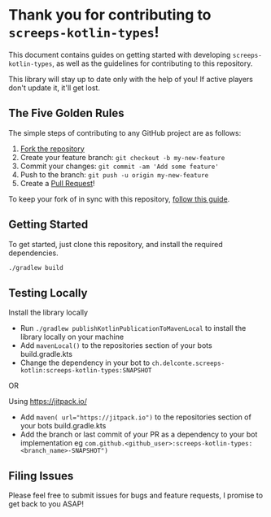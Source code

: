 # Thank you for contributing to `screeps-kotlin-types`!

This document contains guides on getting started with developing `screeps-kotlin-types`, as well as the guidelines for contributing to this repository.

This library will stay up to date only with the help of you! If active players don't update it, it'll get lost.

## The Five Golden Rules

The simple steps of contributing to any GitHub project are as follows:

1. [Fork the repository](https://github.com/exaV/screeps-kotlin-types/fork)
2. Create your feature branch: `git checkout -b my-new-feature`
3. Commit your changes: `git commit -am 'Add some feature'`
4. Push to the branch: `git push -u origin my-new-feature`
5. Create a [Pull Request](https://github.com/exaV/screeps-kotlin-types/pulls)!

To keep your fork of in sync with this repository, [follow this guide](https://help.github.com/articles/syncing-a-fork/).

## Getting Started

To get started, just clone this repository, and install the required dependencies.

```bash
./gradlew build
```

## Testing Locally 

Install the library locally

* Run `./gradlew publishKotlinPublicationToMavenLocal` to install the library locally on your machine
* Add `mavenLocal()` to the repositories section of your bots build.gradle.kts
* Change the dependency in your bot to `ch.delconte.screeps-kotlin:screeps-kotlin-types:SNAPSHOT`

OR

Using https://jitpack.io/

* Add `maven( url="https://jitpack.io")` to the repositories section of your bots build.gradle.kts
* Add the branch or last commit of your PR as a dependency to your bot implementation eg `com.github.<github_user>:screeps-kotlin-types:<branch_name>-SNAPSHOT")`


## Filing Issues

Please feel free to submit issues for bugs and feature requests, I promise to get back to you ASAP!